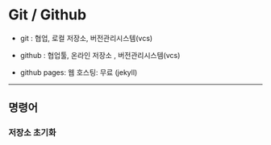# Git / Github

* git : 협업, 로컬 저장소, 버전관리시스템(vcs) 

* github : 협업툴, 온라인 저장소 , 버전관리시스템(vcs)

* github pages: 웹 호스팅: 무료 (jekyll)

---
## 명령어

### 저장소 초기화